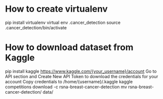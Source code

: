 # How to create virtualenv

pip install virtualenv
virtual env .cancer_detection
source .cancer_detection/bin/activate

# How to download dataset from Kaggle
pip install kaggle
https://www.kaggle.com/{your_username}/account
Go to API section and Create New API Token to download the credentials for your account
Copy credentials to /home/{username}/.kaggle
kaggle competitions download -c rsna-breast-cancer-detection
mv rsna-breast-cancer-detection/ data/


